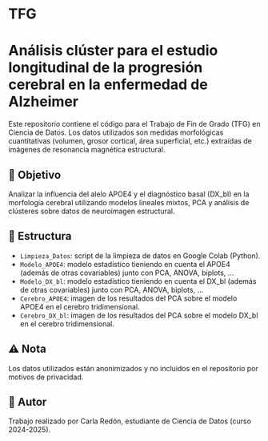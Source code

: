 # TFG
# Análisis clúster para el estudio longitudinal de la progresión cerebral en la enfermedad de Alzheimer

Este repositorio contiene el código para el Trabajo de Fin de Grado (TFG) en Ciencia de Datos. 
Los datos utilizados son medidas morfológicas cuantitativas (volumen, grosor cortical, área superficial, etc.) extraídas de imágenes de resonancia magnética estructural.


## 🎯 Objetivo
Analizar la influencia del alelo APOE4 y el diagnóstico basal (DX_bl) en la morfología cerebral utilizando modelos lineales mixtos, PCA y análisis de clústeres sobre datos de neuroimagen estructural.

## 📁 Estructura
- `Limpieza_Datos`: script de la limpieza de datos en Google Colab (Python).
- `Modelo_APOE4`: modelo estadístico tieniendo en cuenta el APOE4 (además de otras covariables) junto con PCA, ANOVA, biplots, ...
- `Modelo_DX_bl`: modelo estadístico tieniendo en cuenta el DX_bl (además de otras covariables) junto con PCA, ANOVA, biplots, ...
- `Cerebro_APOE4`: imagen de los resultados del PCA sobre el modelo APOE4 en el cerebro tridimensional.
- `Cerebro_DX_bl`: imagen de los resultados del PCA sobre el modelo DX_bl en el cerebro tridimensional.

## ⚠️ Nota
Los datos utilizados están anonimizados y no incluidos en el repositorio por motivos de privacidad.

## 👤 Autor
Trabajo realizado por Carla Redón, estudiante de Ciencia de Datos (curso 2024-2025).
